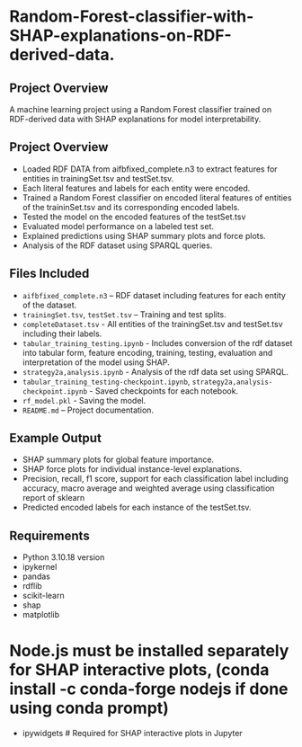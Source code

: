 # Random-Forest-classifier-with-SHAP-explanations-on-RDF-derived-data.

## Project Overview
A machine learning project using a Random Forest classifier trained on RDF-derived data with SHAP explanations for model interpretability.

## Project Overview
- Loaded RDF DATA from aifbfixed_complete.n3 to extract features for entities in trainingSet.tsv and testSet.tsv.
- Each literal features and labels for each entity were encoded.
- Trained a Random Forest classifier on encoded literal features of entities of the traininSet.tsv and its corresponding encoded labels.
- Tested the model on the encoded features of the testSet.tsv
- Evaluated model performance on a labeled test set.
- Explained predictions using SHAP summary plots and force plots.
- Analysis of the RDF dataset using SPARQL queries.

## Files Included
- `aifbfixed_complete.n3` – RDF dataset including features for each entity of the dataset.
- `trainingSet.tsv`, `testSet.tsv` – Training and test splits.
- `completeDataset.tsv`  - All entities of the trainingSet.tsv and testSet.tsv including their labels.
- `tabular_training_testing.ipynb` - Includes conversion of the rdf dataset into tabular form, feature encoding, training, testing, evaluation and interpretation of the model using SHAP.
- `strategy2a,analysis.ipynb` - Analysis of the rdf data set using SPARQL.
- `tabular_training_testing-checkpoint.ipynb`, `strategy2a,analysis-checkpoint.ipynb` - Saved checkpoints for each notebook.
- `rf_model.pkl` - Saving the model.
- `README.md` – Project documentation.

## Example Output
- SHAP summary plots for global feature importance.
- SHAP force plots for individual instance-level explanations.
- Precision, recall, f1 score, support for each classification label including accuracy, macro average and weighted average using classification report of sklearn
- Predicted encoded labels for each instance of the testSet.tsv.

## Requirements
- Python 3.10.18 version
- ipykernel
- pandas
- rdflib
- scikit-learn
- shap
- matplotlib
# Node.js must be installed separately for SHAP interactive plots, (conda install -c conda-forge nodejs if done using conda prompt)
- ipywidgets  # Required for SHAP interactive plots in Jupyter
